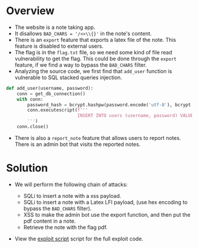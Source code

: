 # Overview
- The website is a note taking app.
- It disallows `BAD_CHARS = '/<>\\{}'` in the note's content.
- There is an `export` feature that exports a latex file of the note. This feature is disabled to external users.
- The flag is in the `flag.txt` file, so we need some kind of file read vulnerability to get the flag. This could be done through the `export` feature, if we find a way to bypass the `BAD_CHARS` filter.
- Analyzing the source code, we first find that `add_user` function is vulnerable to SQL stacked queries injection.
```python
def add_user(username, password):
    conn = get_db_connection()
    with conn:
        password_hash = bcrypt.hashpw(password.encode('utf-8'), bcrypt.gensalt()).decode()
        conn.executescript(f'''
                           INSERT INTO users (username, password) VALUES ('{username}', '{password_hash}')
        ''')
    conn.close()
```
- There is also a `report_note` feature that allows users to report notes. There is an admin bot that visits the reported notes.

# Solution
- We will perform the following chain of attacks:
    - SQLi to insert a note with a xss payload.
    - SQLi to insert a note with a Latex LFI payload, (use hex encoding to bypass the `BAD_CHARS` filter).
    - XSS to make the admin bot use the export function, and then put the pdf content in a note.
    - Retrieve the note with the flag pdf.
  
- View the [exploit script](solve.py) script for the full exploit code.
